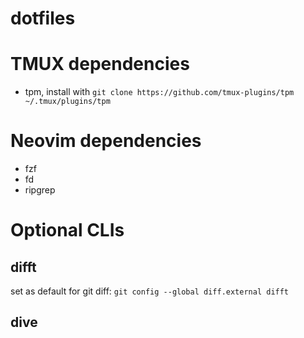 # dotfiles

# TMUX dependencies
- tpm, install with `git clone https://github.com/tmux-plugins/tpm ~/.tmux/plugins/tpm`

# Neovim dependencies
- fzf
- fd
- ripgrep

# Optional CLIs
## difft
set as default for git diff: `git config --global diff.external difft`

## dive
